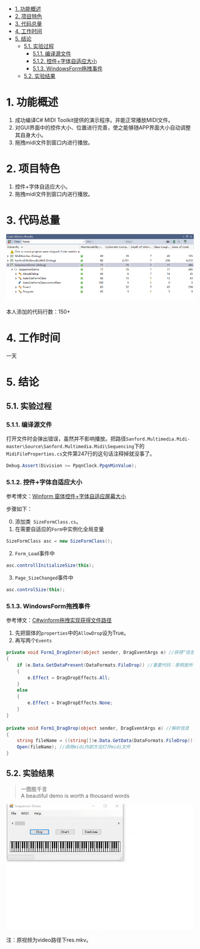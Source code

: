 <!-- TOC -->

- [1. 功能概述](#1-功能概述)
- [2. 项目特色](#2-项目特色)
- [3. 代码总量](#3-代码总量)
- [4. 工作时间](#4-工作时间)
- [5. 结论](#5-结论)
    - [5.1. 实验过程](#51-实验过程)
        - [5.1.1. 编译源文件](#511-编译源文件)
        - [5.1.2. 控件+字体自适应大小](#512-控件字体自适应大小)
        - [5.1.3. WindowsForm拖拽事件](#513-windowsform拖拽事件)
    - [5.2. 实验结果](#52-实验结果)

<!-- /TOC -->

# 1. 功能概述

1. 成功编译C# MIDI Toolkit提供的演示程序。并能正常播放MIDI文件。
2. 对GUI界面中的控件大小、位置进行完善，使之能够随APP界面大小自动调整其自身大小。
3. 拖拽midi文件到窗口内进行播放。

# 2. 项目特色

1. 控件+字体自适应大小。
2. 拖拽midi文件到窗口内进行播放。

# 3. 代码总量

![](pic/LinesOfCode.png)

本人添加的代码行数：150+

# 4. 工作时间

一天

# 5. 结论

## 5.1. 实验过程

### 5.1.1. 编译源文件

打开文件时会弹出错误，虽然并不影响播放。把路径`Sanford.Multimedia.Midi-master\Source\Sanford.Multimedia.Midi\Sequencing`下的`MidiFileProperties.cs`文件第247行的这句话注释掉就没事了。
``` cs
Debug.Assert(Division >= PpqnClock.PpqnMinValue);
```

### 5.1.2. 控件+字体自适应大小

参考博文：[Winform 窗体控件+字体自适应屏幕大小](https://www.cnblogs.com/bigcatblog/p/9663085.html)

步骤如下：

0. 添加类`
SizeFormClass.cs`。
1. 在需要自适应的`Form`中实例化全局变量
``` c#
SizeFormClass asc = new SizeFormClass();
```
2. `Form_Load`事件中
``` c#
asc.controllInitializeSize(this);
```
3. `Page_SizeChanged`事件中
``` c#
asc.controlSize(this);
```

### 5.1.3. WindowsForm拖拽事件

参考博文：[C#winform拖拽实现获得文件路径](https://www.cnblogs.com/JLZT1223/p/6113787.html)

1. 先把窗体的`properties`中的`AllowDrop`设为True。
2. 再写两个`Events`

``` c#
private void Form1_DragEnter(object sender, DragEventArgs e) //获得“信息”
{
    if (e.Data.GetDataPresent(DataFormats.FileDrop)) //重要代码：表明是所有类型的数据，比如文件路径
    {
        e.Effect = DragDropEffects.All;
    }
    else
    {
        e.Effect = DragDropEffects.None;
    }
}

private void Form1_DragDrop(object sender, DragEventArgs e) //解析信息
{
    string fileName = ((string[])e.Data.GetData(DataFormats.FileDrop))[0]; //获得路径
    Open(fileName); //调用midi内部方法打开midi文件
}
```

## 5.2. 实验结果

>一图胜千言<br>A beautiful demo is worth a thousand words

![](pic/res.gif)

注：原视频为video路径下res.mkv。
